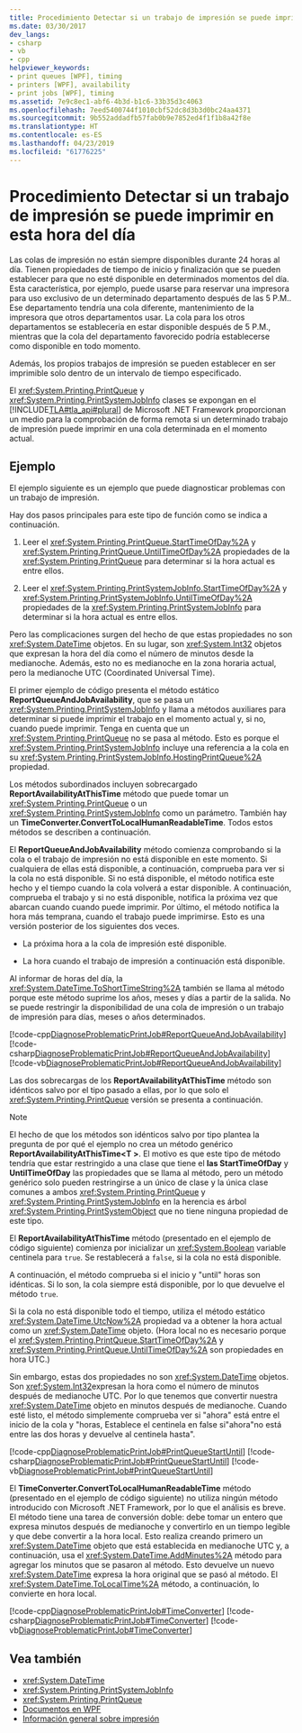 ```yaml
---
title: Procedimiento Detectar si un trabajo de impresión se puede imprimir en esta hora del día
ms.date: 03/30/2017
dev_langs:
- csharp
- vb
- cpp
helpviewer_keywords:
- print queues [WPF], timing
- printers [WPF], availability
- print jobs [WPF], timing
ms.assetid: 7e9c8ec1-abf6-4b3d-b1c6-33b35d3c4063
ms.openlocfilehash: 7eed5400744f1010cbf52dc8d3b3d0bc24aa4371
ms.sourcegitcommit: 9b552addadfb57fab0b9e7852ed4f1f1b8a42f8e
ms.translationtype: HT
ms.contentlocale: es-ES
ms.lasthandoff: 04/23/2019
ms.locfileid: "61776225"
---
```

# <a name="how-to-discover-whether-a-print-job-can-be-printed-at-this-time-of-day"></a>Procedimiento Detectar si un trabajo de impresión se puede imprimir en esta hora del día
Las colas de impresión no están siempre disponibles durante 24 horas al día. Tienen propiedades de tiempo de inicio y finalización que se pueden establecer para que no esté disponible en determinados momentos del día. Esta característica, por ejemplo, puede usarse para reservar una impresora para uso exclusivo de un determinado departamento después de las 5 P.M.. Ese departamento tendría una cola diferente, mantenimiento de la impresora que otros departamentos usar. La cola para los otros departamentos se establecería en estar disponible después de 5 P.M., mientras que la cola del departamento favorecido podría establecerse como disponible en todo momento.  
  
 Además, los propios trabajos de impresión se pueden establecer en ser imprimible solo dentro de un intervalo de tiempo especificado.  
  
 El <xref:System.Printing.PrintQueue> y <xref:System.Printing.PrintSystemJobInfo> clases se expongan en el [!INCLUDE[TLA#tla_api#plural](../../../../includes/tlasharptla-apisharpplural-md.md)] de Microsoft .NET Framework proporcionan un medio para la comprobación de forma remota si un determinado trabajo de impresión puede imprimir en una cola determinada en el momento actual.  
  
## <a name="example"></a>Ejemplo  
 El ejemplo siguiente es un ejemplo que puede diagnosticar problemas con un trabajo de impresión.  
  
 Hay dos pasos principales para este tipo de función como se indica a continuación.  
  
1. Leer el <xref:System.Printing.PrintQueue.StartTimeOfDay%2A> y <xref:System.Printing.PrintQueue.UntilTimeOfDay%2A> propiedades de la <xref:System.Printing.PrintQueue> para determinar si la hora actual es entre ellos.  
  
2. Leer el <xref:System.Printing.PrintSystemJobInfo.StartTimeOfDay%2A> y <xref:System.Printing.PrintSystemJobInfo.UntilTimeOfDay%2A> propiedades de la <xref:System.Printing.PrintSystemJobInfo> para determinar si la hora actual es entre ellos.  
  
 Pero las complicaciones surgen del hecho de que estas propiedades no son <xref:System.DateTime> objetos. En su lugar, son <xref:System.Int32> objetos que expresan la hora del día como el número de minutos desde la medianoche. Además, esto no es medianoche en la zona horaria actual, pero la medianoche UTC (Coordinated Universal Time).  
  
 El primer ejemplo de código presenta el método estático **ReportQueueAndJobAvailability**, que se pasa un <xref:System.Printing.PrintSystemJobInfo> y llama a métodos auxiliares para determinar si puede imprimir el trabajo en el momento actual y, si no, cuando puede imprimir. Tenga en cuenta que un <xref:System.Printing.PrintQueue> no se pasa al método. Esto es porque el <xref:System.Printing.PrintSystemJobInfo> incluye una referencia a la cola en su <xref:System.Printing.PrintSystemJobInfo.HostingPrintQueue%2A> propiedad.  
  
 Los métodos subordinados incluyen sobrecargado **ReportAvailabilityAtThisTime** método que puede tomar un <xref:System.Printing.PrintQueue> o un <xref:System.Printing.PrintSystemJobInfo> como un parámetro. También hay un **TimeConverter.ConvertToLocalHumanReadableTime**. Todos estos métodos se describen a continuación.  
  
 El **ReportQueueAndJobAvailability** método comienza comprobando si la cola o el trabajo de impresión no está disponible en este momento. Si cualquiera de ellas está disponible, a continuación, comprueba para ver si la cola no está disponible. Si no está disponible, el método notifica este hecho y el tiempo cuando la cola volverá a estar disponible. A continuación, comprueba el trabajo y si no está disponible, notifica la próxima vez que abarcan cuando cuando puede imprimir. Por último, el método notifica la hora más temprana, cuando el trabajo puede imprimirse. Esto es una versión posterior de los siguientes dos veces.  
  
- La próxima hora a la cola de impresión esté disponible.  
  
- La hora cuando el trabajo de impresión a continuación está disponible.  
  
 Al informar de horas del día, la <xref:System.DateTime.ToShortTimeString%2A> también se llama al método porque este método suprime los años, meses y días a partir de la salida. No se puede restringir la disponibilidad de una cola de impresión o un trabajo de impresión para días, meses o años determinados.  
  
 [!code-cpp[DiagnoseProblematicPrintJob#ReportQueueAndJobAvailability](~/samples/snippets/cpp/VS_Snippets_Wpf/DiagnoseProblematicPrintJob/CPP/Program.cpp#reportqueueandjobavailability)]
 [!code-csharp[DiagnoseProblematicPrintJob#ReportQueueAndJobAvailability](~/samples/snippets/csharp/VS_Snippets_Wpf/DiagnoseProblematicPrintJob/CSharp/Program.cs#reportqueueandjobavailability)]
 [!code-vb[DiagnoseProblematicPrintJob#ReportQueueAndJobAvailability](~/samples/snippets/visualbasic/VS_Snippets_Wpf/DiagnoseProblematicPrintJob/visualbasic/program.vb#reportqueueandjobavailability)]  
  
 Las dos sobrecargas de los **ReportAvailabilityAtThisTime** método son idénticos salvo por el tipo pasado a ellas, por lo que solo el <xref:System.Printing.PrintQueue> versión se presenta a continuación.  
  
> [!NOTE]
>  El hecho de que los métodos son idénticos salvo por tipo plantea la pregunta de por qué el ejemplo no crea un método genérico **ReportAvailabilityAtThisTime\<T >**. El motivo es que este tipo de método tendría que estar restringido a una clase que tiene el **las StartTimeOfDay** y **UntilTimeOfDay** las propiedades que se llama al método, pero un método genérico solo pueden restringirse a un único de clase y la única clase comunes a ambos <xref:System.Printing.PrintQueue> y <xref:System.Printing.PrintSystemJobInfo> en la herencia es árbol <xref:System.Printing.PrintSystemObject> que no tiene ninguna propiedad de este tipo.  
  
 El **ReportAvailabilityAtThisTime** método (presentado en el ejemplo de código siguiente) comienza por inicializar un <xref:System.Boolean> variable centinela para `true`. Se restablecerá a `false`, si la cola no está disponible.  
  
 A continuación, el método comprueba si el inicio y "until" horas son idénticas. Si lo son, la cola siempre está disponible, por lo que devuelve el método `true`.  
  
 Si la cola no está disponible todo el tiempo, utiliza el método estático <xref:System.DateTime.UtcNow%2A> propiedad va a obtener la hora actual como un <xref:System.DateTime> objeto. (Hora local no es necesario porque el <xref:System.Printing.PrintQueue.StartTimeOfDay%2A> y <xref:System.Printing.PrintQueue.UntilTimeOfDay%2A> son propiedades en hora UTC.)  
  
 Sin embargo, estas dos propiedades no son <xref:System.DateTime> objetos. Son <xref:System.Int32>expresan la hora como el número de minutos después de medianoche UTC. Por lo que tenemos que convertir nuestra <xref:System.DateTime> objeto en minutos después de medianoche. Cuando esté listo, el método simplemente comprueba ver si "ahora" está entre el inicio de la cola y "horas, Establece el centinela en false si"ahora"no está entre las dos horas y devuelve al centinela hasta".  
  
 [!code-cpp[DiagnoseProblematicPrintJob#PrintQueueStartUntil](~/samples/snippets/cpp/VS_Snippets_Wpf/DiagnoseProblematicPrintJob/CPP/Program.cpp#printqueuestartuntil)]
 [!code-csharp[DiagnoseProblematicPrintJob#PrintQueueStartUntil](~/samples/snippets/csharp/VS_Snippets_Wpf/DiagnoseProblematicPrintJob/CSharp/Program.cs#printqueuestartuntil)]
 [!code-vb[DiagnoseProblematicPrintJob#PrintQueueStartUntil](~/samples/snippets/visualbasic/VS_Snippets_Wpf/DiagnoseProblematicPrintJob/visualbasic/program.vb#printqueuestartuntil)]  
  
 El **TimeConverter.ConvertToLocalHumanReadableTime** método (presentado en el ejemplo de código siguiente) no utiliza ningún método introducido con Microsoft .NET Framework, por lo que el análisis es breve. El método tiene una tarea de conversión doble: debe tomar un entero que expresa minutos después de medianoche y convertirlo en un tiempo legible y que debe convertir a la hora local. Esto realiza creando primero un <xref:System.DateTime> objeto que está establecida en medianoche UTC y, a continuación, usa el <xref:System.DateTime.AddMinutes%2A> método para agregar los minutos que se pasaron al método. Esto devuelve un nuevo <xref:System.DateTime> expresa la hora original que se pasó al método. El <xref:System.DateTime.ToLocalTime%2A> método, a continuación, lo convierte en hora local.  
  
 [!code-cpp[DiagnoseProblematicPrintJob#TimeConverter](~/samples/snippets/cpp/VS_Snippets_Wpf/DiagnoseProblematicPrintJob/CPP/Program.cpp#timeconverter)]
 [!code-csharp[DiagnoseProblematicPrintJob#TimeConverter](~/samples/snippets/csharp/VS_Snippets_Wpf/DiagnoseProblematicPrintJob/CSharp/Program.cs#timeconverter)]
 [!code-vb[DiagnoseProblematicPrintJob#TimeConverter](~/samples/snippets/visualbasic/VS_Snippets_Wpf/DiagnoseProblematicPrintJob/visualbasic/program.vb#timeconverter)]  
  
## <a name="see-also"></a>Vea también

- <xref:System.DateTime>
- <xref:System.Printing.PrintSystemJobInfo>
- <xref:System.Printing.PrintQueue>
- [Documentos en WPF](documents-in-wpf.md)
- [Información general sobre impresión](printing-overview.md)
